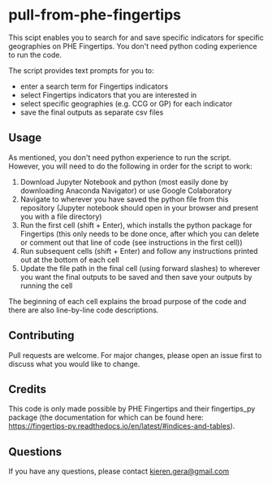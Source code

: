 # pull-from-phe-fingertips
This scipt enables you to search for and save specific indicators for specific geographies on PHE Fingertips. You don't need python coding experience to run the code.

The script provides text prompts for you to:
- enter a search term for Fingertips indicators
- select Fingertips indicators that you are interested in
- select specific geographies (e.g. CCG or GP) for each indicator
- save the final outputs as separate csv files

## Usage
As mentioned, you don't need python experience to run the script. However, you will need to do the following in order for the script to work:
1. Download Jupyter Notebook and python (most easily done by downloading Anaconda Navigator) or use Google Colaboratory
2. Navigate to wherever you have saved the python file from this repository (Jupyter notebook should open in your browser and present you with a file directory)
3. Run the first cell (shift + Enter), which installs the python package for Fingertips (this only needs to be done once, after which you can delete or comment out that line of code (see instructions in the first cell))
4. Run subsequent cells (shift + Enter) and follow any instructions printed out at the bottom of each cell
5. Update the file path in the final cell (using forward slashes) to wherever you want the final outputs to be saved and then save your outputs by running the cell

The beginning of each cell explains the broad purpose of the code and there are also line-by-line code descriptions.

## Contributing
Pull requests are welcome. For major changes, please open an issue first to discuss what you would like to change.

## Credits
This code is only made possible by PHE Fingertips and their fingertips_py package (the documentation for which can be found here: https://fingertips-py.readthedocs.io/en/latest/#indices-and-tables).

## Questions
If you have any questions, please contact kieren.gera@gmail.com
